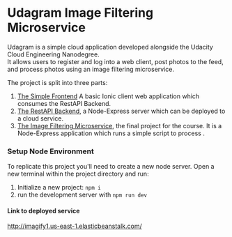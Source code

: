 # Udagram Image Filtering Microservice

Udagram is a simple cloud application developed alongside the Udacity Cloud Engineering Nanodegree. 
<br>
It allows users to register and log into a web client, post photos to the feed, and process photos using an image filtering microservice.

The project is split into three parts:
1. [The Simple Frontend](https://github.com/udacity/cloud-developer/tree/master/course-02/exercises/udacity-c2-frontend)
A basic Ionic client web application which consumes the RestAPI Backend. 
2. [The RestAPI Backend](https://github.com/udacity/cloud-developer/tree/master/course-02/exercises/udacity-c2-restapi), a Node-Express server which can be deployed to a cloud service.
3. [The Image Filtering Microservice](https://github.com/udacity/cloud-developer/tree/master/course-02/project/image-filter-starter-code), the final project for the course. It is a Node-Express application which runs a simple script to process .



### Setup Node Environment

To replicate this project you'll need to create a new node server. Open a new terminal within the project directory and run:

1. Initialize a new project: `npm i`
2. run the development server with `npm run dev`



#### Link to deployed service

http://imagify1.us-east-1.elasticbeanstalk.com/
